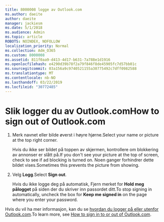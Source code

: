 ```yaml
---
title: 8000008 logge av Outlook.com
ms.author: daeite
author: daeite
manager: jackiesm
ms.date: 5/1/2018
ms.audience: Admin
ms.topic: article
ROBOTS: NOINDEX, NOFOLLOW
localization_priority: Normal
ms.collection: Adm_O365
ms.custom: 8000008
ms.assetid: 811f0aa9-d413-4d17-b631-7a788e1d1916
ms.openlocfilehash: e4290d39b78f2a79f846f8de45905fc7d57bb01c
ms.sourcegitcommit: 03a156a9c9740521155a30775492c7dff0982588
ms.translationtype: MT
ms.contentlocale: nb-NO
ms.lasthandoff: 03/22/2019
ms.locfileid: "30772485"
---
```

# <a name="how-to-sign-out-of-outlookcom"></a><span data-ttu-id="a4d95-102">Slik logger du av Outlook.com</span><span class="sxs-lookup"><span data-stu-id="a4d95-102">How to sign out of Outlook.com</span></span>

1. <span data-ttu-id="a4d95-103">Merk navnet eller bilde øverst i høyre hjørne.</span><span class="sxs-lookup"><span data-stu-id="a4d95-103">Select your name or picture at the top right corner.</span></span>
    
    <span data-ttu-id="a4d95-104">Hvis du ikke ser bildet på toppen av skjermen, kontrollere om blokkering av annonser er slått på.</span><span class="sxs-lookup"><span data-stu-id="a4d95-104">If you don't see your picture at the top of screen, check to see if ad blocking is turned on.</span></span> <span data-ttu-id="a4d95-105">Noen ganger forhindrer dette bildet vises.</span><span class="sxs-lookup"><span data-stu-id="a4d95-105">Sometimes this prevents the picture from showing.</span></span>
    
2. <span data-ttu-id="a4d95-106">Velg **Logg**.</span><span class="sxs-lookup"><span data-stu-id="a4d95-106">Select **Sign out**.</span></span> 
    
    <span data-ttu-id="a4d95-107">Hvis du ikke logge deg på automatisk, Fjern merket for **Hold meg pålogget** på siden der du skriver inn passordet ditt.</span><span class="sxs-lookup"><span data-stu-id="a4d95-107">To stop signing in automatically, uncheck the box for **Keep me signed in** on the page where you enter your password.</span></span> 
    
<span data-ttu-id="a4d95-108">Hvis du vil ha mer informasjon, kan du se [hvordan du logger på eller utenfor Outlook.com](https://go.microsoft.com/fwlink/p/?linkid=873113).</span><span class="sxs-lookup"><span data-stu-id="a4d95-108">To learn more, see [How to sign in to or out of Outlook.com](https://go.microsoft.com/fwlink/p/?linkid=873113).</span></span>
  

